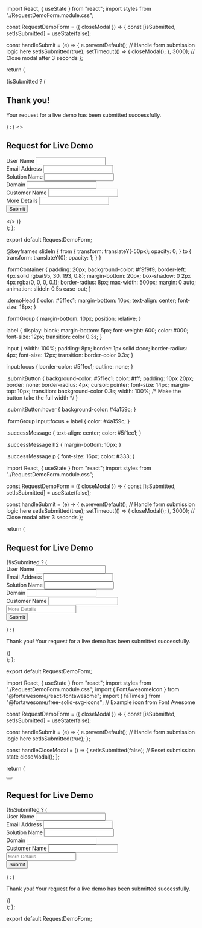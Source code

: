 import React, { useState } from "react";
import styles from "./RequestDemoForm.module.css";

const RequestDemoForm = ({ closeModal }) => {
  const [isSubmitted, setIsSubmitted] = useState(false);

  const handleSubmit = (e) => {
    e.preventDefault();
    // Handle form submission logic here
    setIsSubmitted(true);
    setTimeout(() => {
      closeModal();
    }, 3000); // Close modal after 3 seconds
  };

  return (
    <div className={styles.formContainer}>
      {isSubmitted ? (
        <div className={styles.successMessage}>
          <h2>Thank you!</h2>
          <p>Your request for a live demo has been submitted successfully.</p>
        </div>
      ) : (
        <>
          <h2 className={styles.demoHead}>Request for Live Demo</h2>
          <form onSubmit={handleSubmit}>
            <div className={styles.formGroup}>
              <label>User Name</label>
              <input type="text" required />
            </div>
            <div className={styles.formGroup}>
              <label>Email Address</label>
              <input type="email" required />
            </div>
            <div className={styles.formGroup}>
              <label>Solution Name</label>
              <input type="text" required />
            </div>
            <div className={styles.formGroup}>
              <label>Domain</label>
              <input type="text" required />
            </div>
            <div className={styles.formGroup}>
              <label>Customer Name</label>
              <input type="text" required />
            </div>
            <div className={styles.formGroup}>
              <label>More Details</label>
              <input type="text" required />
            </div>
            <button type="submit" className={styles.submitButton}>Submit</button>
          </form>
        </>
      )}
    </div>
  );
};

export default RequestDemoForm;




@keyframes slideIn {
  from {
    transform: translateY(-50px);
    opacity: 0;
  }
  to {
    transform: translateY(0);
    opacity: 1;
  }
}

.formContainer {
  padding: 20px;
  background-color: #f9f9f9;
  border-left: 4px solid rgba(95, 30, 193, 0.8);
  margin-bottom: 20px;
  box-shadow: 0 2px 4px rgba(0, 0, 0, 0.1);
  border-radius: 8px;
  max-width: 500px;
  margin: 0 auto;
  animation: slideIn 0.5s ease-out;
}

.demoHead {
  color: #5f1ec1;
  margin-bottom: 10px;
  text-align: center;
  font-size: 18px;
}

.formGroup {
  margin-bottom: 10px;
  position: relative;
}

label {
  display: block;
  margin-bottom: 5px;
  font-weight: 600;
  color: #000;
  font-size: 12px;
  transition: color 0.3s;
}

input {
  width: 100%;
  padding: 8px;
  border: 1px solid #ccc;
  border-radius: 4px;
  font-size: 12px;
  transition: border-color 0.3s;
}

input:focus {
  border-color: #5f1ec1;
  outline: none;
}

.submitButton {
  background-color: #5f1ec1;
  color: #fff;
  padding: 10px 20px;
  border: none;
  border-radius: 4px;
  cursor: pointer;
  font-size: 14px;
  margin-top: 10px;
  transition: background-color 0.3s;
  width: 100%; /* Make the button take the full width */
}

.submitButton:hover {
  background-color: #4a159c;
}

.formGroup input:focus + label {
  color: #4a159c;
}

.successMessage {
  text-align: center;
  color: #5f1ec1;
}

.successMessage h2 {
  margin-bottom: 10px;
}

.successMessage p {
  font-size: 16px;
  color: #333;
}





import React, { useState } from "react";
import styles from "./RequestDemoForm.module.css";

const RequestDemoForm = ({ closeModal }) => {
  const [isSubmitted, setIsSubmitted] = useState(false);

  const handleSubmit = (e) => {
    e.preventDefault();
    // Handle form submission logic here
    setIsSubmitted(true);
    setTimeout(() => {
      closeModal();
    }, 3000); // Close modal after 3 seconds
  };

  return (
    <div className={styles.formContainer}>
      <h2 className={styles.demoHead}>Request for Live Demo</h2>
      {!isSubmitted ? (
        <form onSubmit={handleSubmit}>
          <div className={styles.formGroup}>
            <label>User Name</label>
            <input type="text" required />
          </div>
          <div className={styles.formGroup}>
            <label>Email Address</label>
            <input type="email" required />
          </div>
          <div className={styles.formGroup}>
            <label>Solution Name</label>
            <input type="text" required />
          </div>
          <div className={styles.formGroup}>
            <label>Domain</label>
            <input type="text" required />
          </div>
          <div className={styles.formGroup}>
            <label>Customer Name</label>
            <input type="text" required />
          </div>
          <div className={styles.formGroup}>
            <input placeholder="More Details" type="text" required />
          </div>
          <button type="submit" className={styles.submitButton}>Submit</button>
        </form>
      ) : (
        <p className={styles.successMessage}>
          Thank you! Your request for a live demo has been submitted successfully.
        </p>
      )}
    </div>
  );
};

export default RequestDemoForm;







import React, { useState } from "react";
import styles from "./RequestDemoForm.module.css";
import { FontAwesomeIcon } from "@fortawesome/react-fontawesome";
import { faTimes } from "@fortawesome/free-solid-svg-icons"; // Example icon from Font Awesome

const RequestDemoForm = ({ closeModal }) => {
  const [isSubmitted, setIsSubmitted] = useState(false);

  const handleSubmit = (e) => {
    e.preventDefault();
    // Handle form submission logic here
    setIsSubmitted(true);
  };

  const handleCloseModal = () => {
    setIsSubmitted(false); // Reset submission state
    closeModal();
  };

  return (
    <div className={styles.formContainer}>
      <button className={styles.closeButton} onClick={handleCloseModal}>
        <FontAwesomeIcon icon={faTimes} />
      </button>
      <h2 className={styles.demoHead}>Request for Live Demo</h2>
      {!isSubmitted ? (
        <form onSubmit={handleSubmit}>
          <div className={styles.formGroup}>
            <label>User Name</label>
            <input type="text" required />
          </div>
          <div className={styles.formGroup}>
            <label>Email Address</label>
            <input type="email" required />
          </div>
          <div className={styles.formGroup}>
            <label>Solution Name</label>
            <input type="text" required />
          </div>
          <div className={styles.formGroup}>
            <label>Domain</label>
            <input type="text" required />
          </div>
          <div className={styles.formGroup}>
            <label>Customer Name</label>
            <input type="text" required />
          </div>
          <div className={styles.formGroup}>
            <input placeholder="More Details" type="text" required />
          </div>
          <button type="submit" className={styles.submitButton}>Submit</button>
        </form>
      ) : (
        <p className={styles.successMessage}>
          Thank you! Your request for a live demo has been submitted successfully.
        </p>
      )}
    </div>
  );
};

export default RequestDemoForm;

